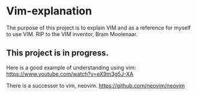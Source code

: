 # Vim-explanation
The purpose of this project is to explain VIM and as a reference for myself to use VIM.
RIP to the VIM inventor, Bram Moolenaar.

## This project is in progress.

Here is a good example of understanding using vim: https://www.youtube.com/watch?v=eX9m3g5J-XA

There is a successor to vim, neovim.
https://github.com/neovim/neovim
